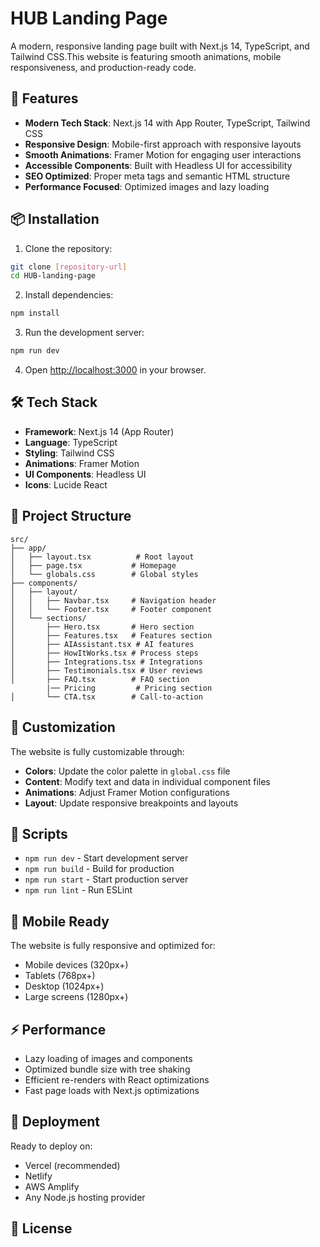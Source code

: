 # HUB Landing Page

A modern, responsive landing page built with Next.js 14, TypeScript, and Tailwind CSS.This website is featuring smooth animations, mobile responsiveness, and production-ready code.

## 🚀 Features

- **Modern Tech Stack**: Next.js 14 with App Router, TypeScript, Tailwind CSS
- **Responsive Design**: Mobile-first approach with responsive layouts
- **Smooth Animations**: Framer Motion for engaging user interactions  
- **Accessible Components**: Built with Headless UI for accessibility
- **SEO Optimized**: Proper meta tags and semantic HTML structure
- **Performance Focused**: Optimized images and lazy loading

## 📦 Installation

1. Clone the repository:
```bash
git clone [repository-url]
cd HUB-landing-page
```

2. Install dependencies:
```bash
npm install
```

3. Run the development server:
```bash
npm run dev
```

4. Open [http://localhost:3000](http://localhost:3000) in your browser.

## 🛠️ Tech Stack

- **Framework**: Next.js 14 (App Router)
- **Language**: TypeScript
- **Styling**: Tailwind CSS
- **Animations**: Framer Motion
- **UI Components**: Headless UI
- **Icons**: Lucide React

## 📁 Project Structure

```
src/
├── app/
│   ├── layout.tsx          # Root layout
│   ├── page.tsx           # Homepage
│   └── globals.css        # Global styles
├── components/
│   ├── layout/
│   │   ├── Navbar.tsx     # Navigation header
│   │   └── Footer.tsx     # Footer component
│   └── sections/
│       ├── Hero.tsx       # Hero section
│       ├── Features.tsx   # Features section
│       ├── AIAssistant.tsx # AI features
│       ├── HowItWorks.tsx # Process steps
│       ├── Integrations.tsx # Integrations
│       ├── Testimonials.tsx # User reviews
│       ├── FAQ.tsx        # FAQ section
        |── Pricing         # Pricing section
│       └── CTA.tsx        # Call-to-action
```

## 🎨 Customization

The website is fully customizable through:

- **Colors**: Update the color palette in `global.css` file
- **Content**: Modify text and data in individual component files
- **Animations**: Adjust Framer Motion configurations
- **Layout**: Update responsive breakpoints and layouts

## 🔧 Scripts

- `npm run dev` - Start development server
- `npm run build` - Build for production
- `npm run start` - Start production server
- `npm run lint` - Run ESLint

## 📱 Mobile Ready

The website is fully responsive and optimized for:
- Mobile devices (320px+)
- Tablets (768px+)  
- Desktop (1024px+)
- Large screens (1280px+)

## ⚡ Performance

- Lazy loading of images and components
- Optimized bundle size with tree shaking
- Efficient re-renders with React optimizations
- Fast page loads with Next.js optimizations

## 🚀 Deployment

Ready to deploy on:
- Vercel (recommended)
- Netlify
- AWS Amplify
- Any Node.js hosting provider

## 📄 License